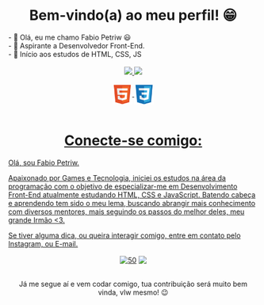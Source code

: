 <h1 align="center">Bem-vindo(a) ao meu perfil! 😁</h1>
- 👋 Olá, eu me chamo Fabio Petriw 😃️</br>
- 👀 Aspirante a Desenvolvedor Front-End.</br>
- 🌱 Início aos estudos de HTML, CSS, JS</br>

</br>

 <div align="center">
  <a href="https://github.com/FabioPetriw">
  <img height="150em" src="https://github-readme-stats.vercel.app/api?username=FabioPetriw&show_icons=true&theme=dracula"/>
  <img height="150em" src="https://github-readme-stats.vercel.app/api/top-langs/?username=FabioPetriw&layout=compact&theme=dracula"/>
</div>
 
<div div align="center"><br>
  <img align="center" alt="HTML" height="40" width="40" src="https://raw.githubusercontent.com/devicons/devicon/master/icons/html5/html5-original.svg">
  <img align="center" alt="CSS" height="40" width="40" src="https://raw.githubusercontent.com/devicons/devicon/master/icons/css3/css3-original.svg">

</div>
 
 <br>
 
 <h1 align="center">Conecte-se comigo:</h1>
 
Olá, sou Fabio Petriw. 
 
Apaixonado por Games e Tecnologia, iniciei os estudos na área da programação com o objetivo de especializar-me em Desenvolvimento Front-End atualmente estudando HTML, CSS e JavaScript.
Batendo cabeça e aprendendo tem sido o meu lema, buscando abrangir mais conhecimento com diversos mentores, mais seguindo os passos do melhor deles, meu grande Irmão <3.
 
Se tiver alguma dica, ou queira interagir comigo, entre em contato pelo Instagram, ou E-mail.
 

 <div align="center">
 <a href="malito:fabiopetriw13112004@gmail.com" target="_blank"><img align="center" alt="50" width="50" src="https://cdn-icons-png.flaticon.com/512/888/888853.png"></a> 
 <a href="https://www.instagram.com/fabiopetriw/" target="_blank"><img  align="center"  src="https://cdn-icons-png.flaticon.com/512/1409/1409946.png" width='50' style="max-width:100%;"/></a> 
 </div>
 
 </br>

<p align="center">Já me segue aí e vem codar comigo, tua contribuição será muito bem vinda, vlw mesmo! 😉️</h2>
